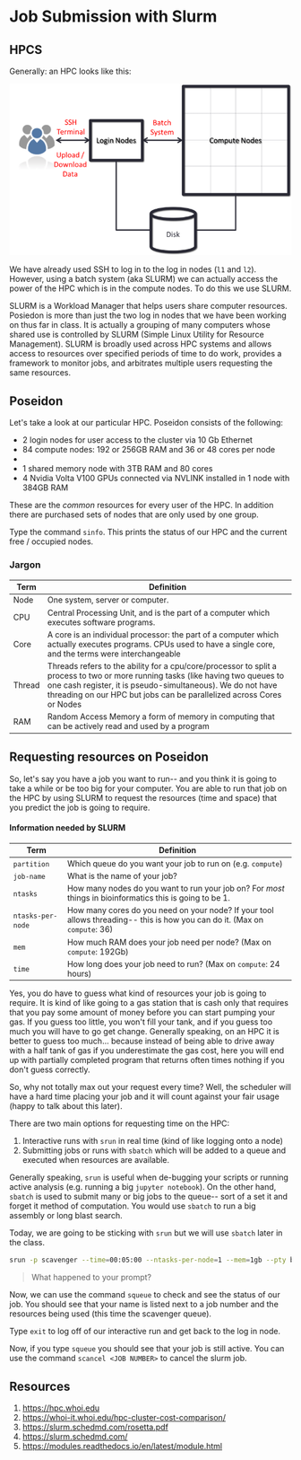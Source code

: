 # Job Submission with Slurm

## HPCS
Generally: an HPC looks like this:

![Image from Software Carpentry](images/hpc_system_diagram.png)

We have already used SSH to log in to the log in nodes (`l1` and `l2`). However, using a batch system (aka SLURM) we can actually access the power of the HPC which is in the compute nodes. To do this we use SLURM.

SLURM is a Workload Manager that helps users share computer resources. Posiedon is more than just the two log in nodes that we have been working on thus far in class. It is actually a grouping of many computers whose shared use is controlled by SLURM (Simple Linux Utility for Resource Management). SLURM is broadly used across HPC systems and allows access to resources over specified periods of time to do work, provides a framework to monitor jobs, and arbitrates multiple users requesting the same resources.

## Poseidon

Let's take a look at our particular HPC. Poseidon consists of the following:


- 2 login nodes for user access to the cluster via 10 Gb Ethernet
- 84 compute nodes: 192 or 256GB RAM and 36 or 48 cores per node
- 
- 1 shared memory node with 3TB RAM and 80 cores
- 4 Nvidia Volta V100 GPUs connected via NVLINK installed in 1 node with 384GB RAM

These are the *common* resources for every user of the HPC. In addition there are purchased sets of nodes that are only used by one group.

Type the command `sinfo`. This prints the status of our HPC and the current free / occupied nodes.

### Jargon

|Term   	| Definition|
|--------	|-------------------------------------------------------------------------------------------------------------------------------------------------------------------------------------------------------------------------------------------------------------------------	|
| Node   	| One system, server or computer.  	|
| CPU    	| Central Processing Unit, and is the part of a computer which executes software programs.|
| Core   	| A core is an individual processor: the part of a computer which actually executes programs. CPUs used to have a single core, and the terms were interchangeable  |
| Thread 	| Threads refers to the ability for a cpu/core/processor to split a process to two or more running tasks (like having two queues to one cash register, it is pseudo-simultaneous). We do not have threading on our HPC but jobs can be parallelized across Cores or Nodes 	|
| RAM 	| Random Access Memory a form of memory in computing that can be actively read and used by a program	|

## Requesting resources on Poseidon

So, let's say you have a job you want to run-- and you think it is going to take a while or be too big for your computer. You are able to run that job on the HPC by using SLURM to request the resources (time and space) that you predict the job is going to require.

#### Information needed by SLURM
|Term   	| Definition|
|--------	|-------------------------------------------------------------------------------------------------------------------------------------------------------------------------------------------------------------------------------------------------------------------------	|
| `partition`   	| Which queue do you want your job to run on (e.g. `compute`)  	|
| `job-name`    	| What is the name of your job?|
| `ntasks`   	| How many nodes do you want to run your job on? For *most* things in bioinformatics this is going to be 1. |
| `ntasks-per-node` 	| How many cores do you need on your node?	If your tool allows threading-- this is how you can do it. (Max on `compute`: 36)|
| `mem`| How much RAM does your job need per node?	(Max on `compute`: 192Gb)|
| `time` 	| How long does your job need to run? (Max on `compute`: 24 hours)	|

Yes, you do have to guess what kind of resources your job is going to require. It is kind of like going to a gas station that is cash only that requires that you pay some amount of money before you can start pumping your gas. If you guess too little, you won't fill your tank, and if you guess too much you will have to go get change. Generally speaking, on an HPC it is better to guess too much...  because instead of being able to drive away with a half tank of gas if you underestimate the gas cost, here you will end up with partially completed program that returns often times nothing if you don't guess correctly.

So, why not totally max out your request every time? Well, the scheduler will have a hard time placing your job and it will count against your fair usage (happy to talk about this later).

There are two main options for requesting time on the HPC:

1. Interactive runs with `srun` in real time (kind of like logging onto a node)
2. Submitting jobs or runs with `sbatch` which will be added to a queue and executed when resources are available.

Generally speaking, `srun` is useful when de-bugging your scripts or running active analysis (e.g. running a big `jupyter notebook`). On the other hand, `sbatch` is used to submit many or big jobs to the queue-- sort of a set it and forget it method of computation. You would use `sbatch` to run a big assembly or long blast search.

Today, we are going to be sticking with `srun` but we will use `sbatch` later in the class.

```bash
srun -p scavenger --time=00:05:00 --ntasks-per-node=1 --mem=1gb --pty bash
```

> What happened to your prompt?

Now, we can use the command `squeue` to check and see the status of our job. You should see that your name is listed next to a job number and the resources being used (this time the scavenger queue).

Type `exit` to log off of our interactive run and get back to the log in node.

Now, if you type `squeue` you should see that your job is still active. You can use the command `scancel <JOB NUMBER>` to cancel the slurm job.

## Resources
1. https://hpc.whoi.edu
2. https://whoi-it.whoi.edu/hpc-cluster-cost-comparison/
3. https://slurm.schedmd.com/rosetta.pdf
4. https://slurm.schedmd.com/
5. https://modules.readthedocs.io/en/latest/module.html
